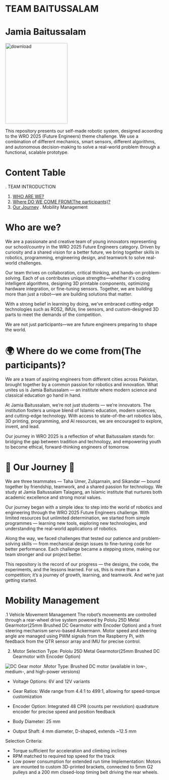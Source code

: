 # TEAM BAITUSSALAM
# Jamia Baitussalam

<img width="197" height="256" alt="download" src="https://github.com/user-attachments/assets/0e03e373-d699-4b1d-b68f-fd0811d3ac7c" />

This repository presents our self-made robotic system, designed acoording to the WRO 2025 (Future Engineers) theme challenge. We use a combination of different mechanics, smart sensors, different algorithms, and autonomous decision-making to solve a real-world problem through a functional, scalable prototype.

# Content Table
. TEAM INTRODUCTION
1. [WHO ARE WE?](https://github.com/Sikandar-005/WRO-2025-Future-Engineers---TEAM-BAITUSSALAM?tab=readme-ov-file#who-are-we)
2. [Where DO WE COME FROM(The participants)?](https://github.com/Sikandar-005/WRO-2025-Future-Engineers---TEAM-BAITUSSALAM/blob/main/README.md#-where-do-we-come-fromthe-participants)
3. [Our Journey](https://github.com/Sikandar-005/WRO-2025-Future-Engineers---TEAM-BAITUSSALAM?tab=readme-ov-file#-our-journey-)
. Mobility Management



# Who are we?

We are a passionate and creative team of young innovators representing our school/country in the WRO 2025 Future Engineers category. Driven by curiosity and a shared vision for a better future, we bring together skills in robotics, programming, engineering design, and teamwork to solve real-world challenges.

Our team thrives on collaboration, critical thinking, and hands-on problem-solving. Each of us contributes unique strengths—whether it's coding intelligent algorithms, designing 3D printable components, optimizing hardware integration, or fine-tuning sensors. Together, we are building more than just a robot—we are building solutions that matter.

With a strong belief in learning by doing, we’ve embraced cutting-edge technologies such as ROS2, IMUs, line sensors, and custom-designed 3D parts to meet the demands of the competition.

We are not just participants—we are future engineers preparing to shape the world.
# 🌍 Where do we come from(The participants)?

We are a team of aspiring engineers from different cities across Pakistan, brought together by a common passion for robotics and innovation. What unites us is Jamia Baitussalam — an institute where modern science and classical education go hand in hand.

At Jamia Baitussalam, we’re not just students — we’re innovators. The institution fosters a unique blend of Islamic education, modern sciences, and cutting-edge technology. With access to state-of-the-art robotics labs, 3D printing, programming, and AI resources, we are encouraged to explore, invent, and lead.

Our journey in WRO 2025 is a reflection of what Baitussalam stands for: bridging the gap between tradition and technology, and empowering youth to become ethical, forward-thinking engineers of tomorrow.

# 🚀 Our Journey 🌟

We are three teammates — Taha Umer, Zulqarnain, and Sikandar — bound together by friendship, teamwork, and a shared passion for technology. We study at Jamia Baitussalam Talagang, an Islamic institute that nurtures both academic excellence and strong moral values.

Our journey began with a simple idea: to step into the world of robotics and engineering through the WRO 2025 Future Engineers challenge. With limited resources but unlimited determination, we started from simple programmes — learning new tools, exploring new technologies, and understanding the real-world applications of robotics.

Along the way, we faced challenges that tested our patience and problem-solving skills — from mechanical design issues to fine-tuning code for better performance. Each challenge became a stepping stone, making our team stronger and our project better.

This repository is the record of our progress — the designs, the code, the experiments, and the lessons learned. For us, this is more than a competition; it’s a journey of growth, learning, and teamwork. And we’re just getting started.

# Mobility Management
.1 Vehicle Movement Management
The robot’s movements are controlled through a rear-wheel drive system powered by Pololu 25D Metal Gearmotor(25mm Brushed DC Gearmotor with Encoder Option) and a front steering mechanism servo-based Ackermann.
Motor speed and steering angle are managed using PWM signals from the Raspberry Pi, with feedback from the QTR sensor array and IMU for precise control.

2. Motor Selection
Type: Pololu 25D Metal Gearmotor(25mm Brushed DC Gearmotor with Encoder Option)

![DC Gear motor](https://github.com/user-attachments/assets/3a9aa373-d86a-4775-925d-1fac07e292df)
.Motor Type: Brushed DC motor (available in low-, medium-, and high-power versions)

- Voltage Options: 6V and 12V variants

- Gear Ratios: Wide range from 4.4:1 to 499:1, allowing for speed-torque customization

- Encoder Option: Integrated 48 CPR (counts per revolution) quadrature encoder for precise speed and position feedback

- Body Diameter: 25 mm

- Output Shaft: 4 mm diameter, D-shaped, extends ~12.5 mm


Selection Criteria:
- Torque sufficient for acceleration and climbing inclines
- RPM matched to required top speed for the track
- Low power consumption for extended run time
Implementation: Motors are mounted to custom 3D-printed brackets, connected to 5mm G2 pulleys and a 200 mm closed-loop timing belt driving the rear wheels.



















